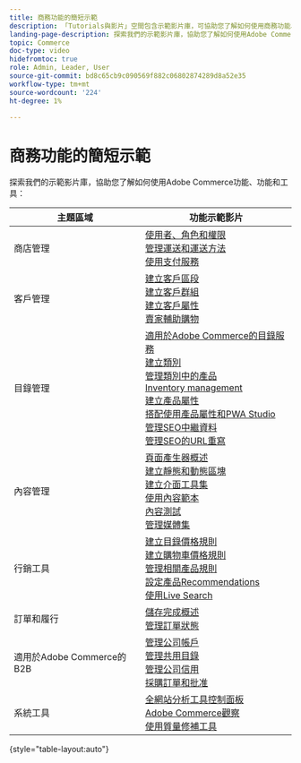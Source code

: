 ```yaml
---
title: 商務功能的簡短示範
description: 「Tutorials與影片」空間包含示範影片庫，可協助您了解如何使用商務功能、功能和工具。
landing-page-description: 探索我們的示範影片庫，協助您了解如何使用Adobe Commerce功能、功能和工具。
topic: Commerce
doc-type: video
hidefromtoc: true
role: Admin, Leader, User
source-git-commit: bd8c65cb9c090569f882c06802874289d8a52e35
workflow-type: tm+mt
source-wordcount: '224'
ht-degree: 1%

---
```


# 商務功能的簡短示範

探索我們的示範影片庫，協助您了解如何使用Adobe Commerce功能、功能和工具：

| 主題區域 | 功能示範影片 |
| ------------ | ---------- |
| 商店管理 | [使用者、角色和權限](./merchant/users-roles-permissions.md) <br>[管理運送和運送方法](./merchant/shipping-delivery.md) <br>[使用支付服務](./merchant/payment-services.md) |
| 客戶管理 | [建立客戶區段](./merchant/customer-segments.md) <br>[建立客戶群組](./merchant/customer-groups.md) <br>[建立客戶屬性](./merchant/customer-attributes.md) <br>[賣家輔助購物](./merchant/seller-assisted-shopping.md) |
| 目錄管理 | [適用於Adobe Commerce的目錄服務](./merchant/catalog-service.md) <br>[建立類別](./merchant/category-create.md) <br>[管理類別中的產品](./merchant/category-products.md) <br>[Inventory management](./merchant/inventory-management.md) <br>[建立產品屬性](./merchant/product-attributes-create.md) <br>[搭配使用產品屬性和PWA Studio](./merchant/product-attributes-pwa.md) <br>[管理SEO中繼資料](./merchant/seo-metadata.md) <br>[管理SEO的URL重寫](./merchant/seo-url-rewrites.md) |
| 內容管理 | [頁面產生器概述](./merchant/page-builder-overview.md) <br>[建立靜態和動態區塊](./merchant/static-dynamic-blocks.md) <br>[建立介面工具集](./merchant/widgets.md) <br>[使用內容範本](./merchant/content-templates.md) <br>[內容測試](./merchant/content-staging.md) <br>[管理媒體集](./merchant/media-gallery.md) |
| 行銷工具 | [建立目錄價格規則](./merchant/catalog-price-rules.md) <br>[建立購物車價格規則](./merchant/cart-price-rules.md) <br>[管理相關產品規則](./merchant/related-product-rules.md) <br>[設定產品Recommendations](./merchant/product-recommendations.md) <br>[使用Live Search](./merchant/live-search.md) |
| 訂單和履行 | [儲存完成概述](./merchant/store-fulfillment.md) <br>[管理訂單狀態](./merchant/order-status.md) |
| 適用於Adobe Commerce的B2B | [管理公司帳戶](./merchant/b2b/company-accounts.md)  <br>[管理共用目錄](./merchant/b2b/shared-catalogs.md) <br>[管理公司信用](./merchant/b2b/company-credit.md) <br>[採購訂單和批准](./merchant/b2b/purchase-orders.md) |
| 系統工具 | [全網站分析工具控制面板](./tools/site-wide-analysis-tool.md) <br>[Adobe Commerce觀察](./tools/observation-tool.md) <br>[使用質量修補工具](./tools/quality-patch-tool.md) |

{style=&quot;table-layout:auto&quot;}
